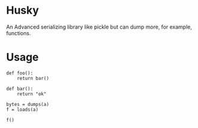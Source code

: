 Husky
=====

An Advanced serializing library like pickle but can dump more, for example, functions.

# Usage
    
    def foo():
        return bar()
        
    def bar():
        return "ok"
    
    bytes = dumps(a)
    f = loads(a)
    
    f()